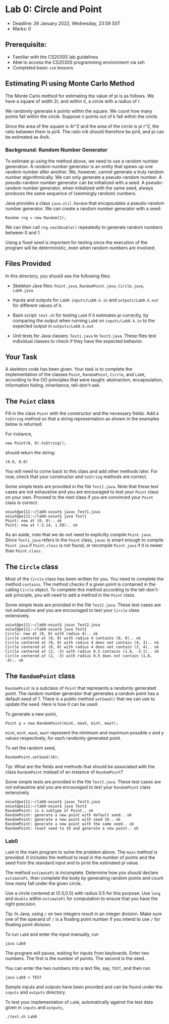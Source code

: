 # Lab 0: Circle and Point

- Deadline: 26 January 2022, Wednesday, 23:59 SST
- Marks: 0

## Prerequisite:

- Familiar with the CS2030S lab guidelines
- Able to access the CS2030S programming environment via ssh
- Completed basic `vim` lessons

## Estimating Pi using Monte Carlo Method

The Monte Carlo method for estimating the value of pi is as
follows.  We have a square of width 2r, and within it, a
circle with a radius of r.

We randomly generate k points within the square.  We count
how many points fall within the circle.  Suppose n points
out of k fall within the circle.

Since the area of the square is 4r^2 and the area of the
circle is pi r^2, the ratio between them is pi/4.  The ratio
n/k should therefore be pi/4, and pi can be estimated as
4n/k.

### Background: Random Number Generator

To estimate pi using the method above, we need to use a
random number generation.  A random number generator is an
entity that spews up one random number after another.  We,
however, cannot generate a truly random number
algorithmically.  We can only generate a pseudo-random
number.  A pseudo-random number generator can be initialized
with a seed.  A pseudo-random number generator, when
initialized with the same seed, always produces the same
sequence of (seemingly random) numbers.

Java provides a class `java.util.Random` that encapsulates a
pseudo-random number generator. We can create a random
number generator with a seed:

```
Random rng = new Random(1);
```

We can then call `rng.nextDouble()` repeatedly to generate
random numbers between 0 and 1.

Using a fixed seed is important for testing since the
execution of the program will be deterministic, even when
random numbers are involved.

## Files Provided

In this directory, you should see the following files:

- Skeleton Java files: `Point.java`, `RandomPoint.java`,
  `Circle.java`, `Lab0.java`

- Inputs and outputs for `Lab0`: `inputs/Lab0.k.in` and
  `outputs/Lab0.k.out` for different values of k.

- Bash script: `test.sh` for testing `Lab0` if it estimates
  pi correctly, by comparing the output when running `Lab0` on
  `inputs/Lab0.k.in` to the expected output in
  `outputs/Lab0.k.out`

- Unit tests for Java classes: `Test1.java` to `Test3.java`.
  These files test individual classes to check if they have the 
  expected behavior.

## Your Task

A skeleton code has been given.  Your task is to complete
the implementation of the classes `Point`, `RandomPoint`,
`Circle`, and `Lab0`, according to the OO principles that
were taught: abstraction, encapsulation, information hiding,
inheritance, tell-don't-ask.

## The `Point` class

Fill in the class `Point` with the constructor and the
necessary fields.  Add a `toString` method so that a
string representation as shown in the examples below
is returned.

For instance, 
```
new Point(0, 0).toString();
```

should return the string:
```
(0.0, 0.0)
```

You will need to come back to this class and add other methods 
later.   For now, check that your constructor and `toString` 
methods are correct.

Some simple tests are provided in the file `Test1.java`.
Note that these test cases are not exhaustive and you are
encouraged to test your `Point` class on your own.  Proceed
to the next class if you are convinced your `Point` class is
correct.

```
ooiwt@pe111:~/lab0-ooiwt$ javac Test1.java
ooiwt@pe111:~/lab0-ooiwt$ java Test1
Point: new at (0, 0).. ok
Point: new at (-3.14, 1.59).. ok
```

As an aside, note that we do not need to explicitly
compile `Point.java`.  Since `Test1.java` refers to
the `Point` class, `javac` is smart enough to compile
`Point.java` if `Point.class` is not found, or recompile 
`Point.java` if it is newer than `Point.class`.

## The `Circle` class

Most of the `Circle` class has been written for you.  You
need to complete the method `contains`.  The method checks
if a given point is contained in the calling `Circle` object.
To complete this method according to the tell-don't-ask 
principle, you will need to add a method in the `Point` class.

Some simple tests are provided in the file `Test2.java`.  These 
test cases are not exhaustive and you are encouraged to test your 
`Circle` class extensively.

```
ooiwt@pe111:~/lab0-ooiwt$ javac Test2.java
ooiwt@pe111:~/lab0-ooiwt$ java Test2
Circle: new at (0, 0) with radius 4).. ok
Circle centered at (0, 0) with radius 4 contains (0, 0).. ok
Circle centered at (0, 0) with radius 4 does not contain (4, 3).. ok
Circle centered at (0, 0) with radius 4 does not contain (3, 4).. ok
Circle centered at (2, -3) with radius 0.5 contains (1.8, -3.1).. ok
Circle centered at (2, -3) with radius 0.5 does not contain (1.8, -4).. ok
```

## The `RandomPoint` class

`RandomPoint` is a subclass of `Point` that represents a
randomly generated point.  The random number generator that
generates a random point has a default seed of 1.  There is
a public method `setSeed()` that we can use to update the
seed. Here is how it can be used:

To generate a new point,
```
Point p = new RandomPoint(minX, maxX, minY, maxY); 
```

`minX`, `minY`, `maxX`, `maxY` represent the minimum and
maximum possible x and y values respectively, for each
randomly generated point.

To set the random seed,
```
RandomPoint.setSeed(10);
```

Tip: What are the fields and methods that should be
associated with the class `RandomPoint` instead of an
instance of `RandomPoint`?

Some simple tests are provided in the file `Test3.java`.  These 
test cases are not exhaustive and you are encouraged to test your 
`RandomPoint` class extensively.

```
ooiwt@pe111:~/lab0-ooiwt$ javac Test3.java
ooiwt@pe111:~/lab0-ooiwt$ java Test3
RandomPoint: is a subtype of Point.. ok
RandomPoint: generate a new point with default seed.. ok
RandomPoint: generate a new point with seed 10.. ok
RandomPoint: generate a new point with the same seed.. ok
RandomPoint: reset seed to 10 and generate a new point.. ok
```

### Lab0

`Lab0` is the main program to solve the problem above.  The
`main` method is provided.  It includes the method to read
in the number of points and the seed from the standard input
and to print the estimated pi value.

The method `estimatePi` is incomplete.  Determine how you
should declare `estimatePi`, then complete the body by
generating random points and count how many fall under the
given circle.

Use a circle centered at (0.5,0.5) with radius 0.5 for this
purpose. Use `long` and `double` within `estimatePi` for
computation to ensure that you have the right precision.

Tip: In Java, using `/` on two integers result in an integer
division.  Make sure one of the operand of `/` is a floating
point number if you intend to use `/` for floating point division.

To run `Lab0` and enter the input manually, run
```
java Lab0
```

The program will pause, waiting for inputs from keyboards.
Enter two numbers. The first is the number of points. The
second is the seed.

You can enter the two numbers into a text file, say, `TEST`,
and then run
```
java Lab0 < TEST
```

Sample inputs and outputs have been provided and can be
found under the `inputs` and `outputs` directory.

To test your implementation of `Lab0`, automatically against
the test data given in `inputs` and `outputs`,
```
./test.sh Lab0
```
